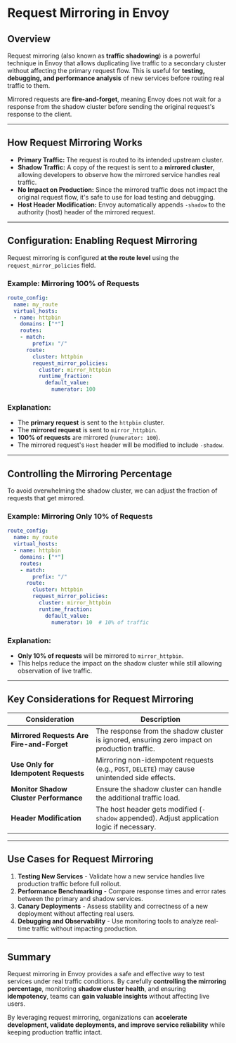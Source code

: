 # Request Mirroring in Envoy

## Overview
Request mirroring (also known as **traffic shadowing**) is a powerful technique in Envoy that allows duplicating live traffic to a secondary cluster without affecting the primary request flow. This is useful for **testing, debugging, and performance analysis** of new services before routing real traffic to them.

Mirrored requests are **fire-and-forget**, meaning Envoy does not wait for a response from the shadow cluster before sending the original request's response to the client.

---

## How Request Mirroring Works

- **Primary Traffic:** The request is routed to its intended upstream cluster.
- **Shadow Traffic:** A copy of the request is sent to a **mirrored cluster**, allowing developers to observe how the mirrored service handles real traffic.
- **No Impact on Production:** Since the mirrored traffic does not impact the original request flow, it's safe to use for load testing and debugging.
- **Host Header Modification:** Envoy automatically appends `-shadow` to the authority (host) header of the mirrored request.

---

## Configuration: Enabling Request Mirroring

Request mirroring is configured **at the route level** using the `request_mirror_policies` field.

### Example: Mirroring 100% of Requests

```yaml
route_config:
  name: my_route
  virtual_hosts:
  - name: httpbin
    domains: ["*"]
    routes:
    - match:
        prefix: "/"
      route:
        cluster: httpbin
        request_mirror_policies:
          cluster: mirror_httpbin
          runtime_fraction:
            default_value:
              numerator: 100
```

### Explanation:
- The **primary request** is sent to the `httpbin` cluster.
- The **mirrored request** is sent to `mirror_httpbin`.
- **100% of requests** are mirrored (`numerator: 100`).
- The mirrored request's `Host` header will be modified to include `-shadow`.

---

## Controlling the Mirroring Percentage

To avoid overwhelming the shadow cluster, we can adjust the fraction of requests that get mirrored.

### Example: Mirroring Only 10% of Requests

```yaml
route_config:
  name: my_route
  virtual_hosts:
  - name: httpbin
    domains: ["*"]
    routes:
    - match:
        prefix: "/"
      route:
        cluster: httpbin
        request_mirror_policies:
          cluster: mirror_httpbin
          runtime_fraction:
            default_value:
              numerator: 10  # 10% of traffic
```

### Explanation:
- **Only 10% of requests** will be mirrored to `mirror_httpbin`.
- This helps reduce the impact on the shadow cluster while still allowing observation of live traffic.

---

## Key Considerations for Request Mirroring

| **Consideration**       | **Description** |
|-------------------------|----------------|
| **Mirrored Requests Are Fire-and-Forget** | The response from the shadow cluster is ignored, ensuring zero impact on production traffic. |
| **Use Only for Idempotent Requests** | Mirroring non-idempotent requests (e.g., `POST`, `DELETE`) may cause unintended side effects. |
| **Monitor Shadow Cluster Performance** | Ensure the shadow cluster can handle the additional traffic load. |
| **Header Modification** | The host header gets modified (`-shadow` appended). Adjust application logic if necessary. |

---

## Use Cases for Request Mirroring

1. **Testing New Services** - Validate how a new service handles live production traffic before full rollout.
2. **Performance Benchmarking** - Compare response times and error rates between the primary and shadow services.
3. **Canary Deployments** - Assess stability and correctness of a new deployment without affecting real users.
4. **Debugging and Observability** - Use monitoring tools to analyze real-time traffic without impacting production.

---

## Summary
Request mirroring in Envoy provides a safe and effective way to test services under real traffic conditions. By carefully **controlling the mirroring percentage**, monitoring **shadow cluster health**, and ensuring **idempotency**, teams can **gain valuable insights** without affecting live users.

By leveraging request mirroring, organizations can **accelerate development, validate deployments, and improve service reliability** while keeping production traffic intact.

